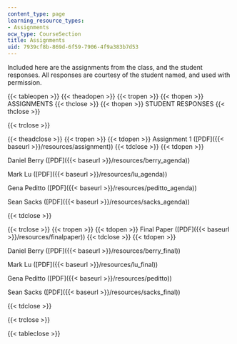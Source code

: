```yaml
---
content_type: page
learning_resource_types:
- Assignments
ocw_type: CourseSection
title: Assignments
uid: 7939cf8b-869d-6f59-7906-4f9a383b7d53
---
```


Included here are the assignments from the class, and the student responses. All responses are courtesy of the student named, and used with permission.

{{< tableopen >}}
{{< theadopen >}}
{{< tropen >}}
{{< thopen >}}
ASSIGNMENTS
{{< thclose >}}
{{< thopen >}}
STUDENT RESPONSES
{{< thclose >}}

{{< trclose >}}

{{< theadclose >}}
{{< tropen >}}
{{< tdopen >}}
Assignment 1 ([PDF]({{< baseurl >}}/resources/assignment))
{{< tdclose >}}
{{< tdopen >}}


Daniel Berry ([PDF]({{< baseurl >}}/resources/berry_agenda))

Mark Lu ([PDF]({{< baseurl >}}/resources/lu_agenda))

Gena Peditto ([PDF]({{< baseurl >}}/resources/peditto_agenda))

Sean Sacks ([PDF]({{< baseurl >}}/resources/sacks_agenda))


{{< tdclose >}}

{{< trclose >}}
{{< tropen >}}
{{< tdopen >}}
Final Paper ([PDF]({{< baseurl >}}/resources/finalpaper))
{{< tdclose >}}
{{< tdopen >}}


Daniel Berry ([PDF]({{< baseurl >}}/resources/berry_final))

Mark Lu ([PDF]({{< baseurl >}}/resources/lu_final))

Gena Peditto ([PDF]({{< baseurl >}}/resources/peditto))

Sean Sacks ([PDF]({{< baseurl >}}/resources/sacks_final))


{{< tdclose >}}

{{< trclose >}}

{{< tableclose >}}